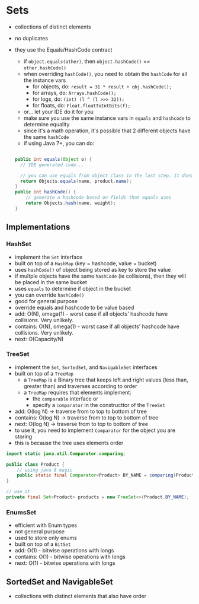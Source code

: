 # Sets

- collections of distinct elements
- no duplicates

- they use the Equals/HashCode contract
  - if `object.equals(other)`, then `object.hashCode()` == `other.hashCode()`
  - when overriding `hashCode()`, you need to obtain the `hashCode` for all the instance vars
    - for objects, do: `result = 31 * result + obj.hashCode();`
    - for arrays, do: `Arrays.hashCode();`
    - for logs, do: `(int) (l ^ (l >>> 32));`
    - for floats, do: `Float.floatToIntBits(f);`
  - or... let your IDE do it for you
  - make sure you use the same instance vars in `equals` and `hashcode` to determine equality
  - since it's a math operation, it's possible that 2 different objects have the same `hashCode`
  - if using Java 7+, you can do:
  ```java

  public int equals(Object o) {
    // IDE generated code...

    // you can use equals from object class in the last step. It does null checking by default
    return Objects.equals(name, product.name);
  }
  public int hashCode() {
      // generate a hashcode based on fields that equals uses
      return Objects.hash(name, weight);
  }
  ```

## Implementations

### HashSet

- implement the `Set` interface
- built on top of a `HashMap` (key = hashcode, value = bucket)
- uses `hashCode()` of object being stored as key to store the value
- if multple objects have the same `hashCode` (ie collisions), then they will be placed in the same bucket
- uses `equals` to determine if object in the bucket
- you can override `hashCode()`
- good for general purpose
- override equals and hashcode to be value based
- add: O(N), omega(1) - worst case if all objects' hashcode have collisions. Very unlikely.
- contains: O(N), omega(1) - worst case if all objects' hashcode have collisions. Very unlikely.
- next: O(Capacity/N)

### TreeSet

- implement the `Set`, `SortedSet`, and `NavigableSet` interfaces
- built on top of a `TreeMap`
  - a `TreeMap` is a Binary tree that keeps left and right values (less than, greater than) and traverses according to order
  - a `TreeMap` requires that elements implement:
    - the `comparable` interface or
    - specify a `comparator` in the constructtor of the `TreeSet`
- add: O(log N) -> traverse from to top to bottom of tree
- contains: O(log N) -> traverse from to top to bottom of tree
- next: O(log N) -> traverse from to top to bottom of tree
- to use it, you need to implement `Comparator` for the object you are storing
- this is because the tree uses elements order
```java
import static java.util.Comparator.comparing;

public class Product {
    // using java 8 magic
    public static final Comparator<Product> BY_NAME = comparing(Product::getName);
}

// use it
private final Set<Product> products = new TreeSet<>(Product.BY_NAME);
```

### EnumsSet

- efficient with Enum types
- not general purpose
- used to store only enums
- built on top of a `BitSet`
- add: O(1) - bitwise operations with longs
- contains: O(1) - bitwise operations with longs
- next: O(1) - bitwise operations with longs

## SortedSet and NavigableSet

- collections with distinct elements that also have order
